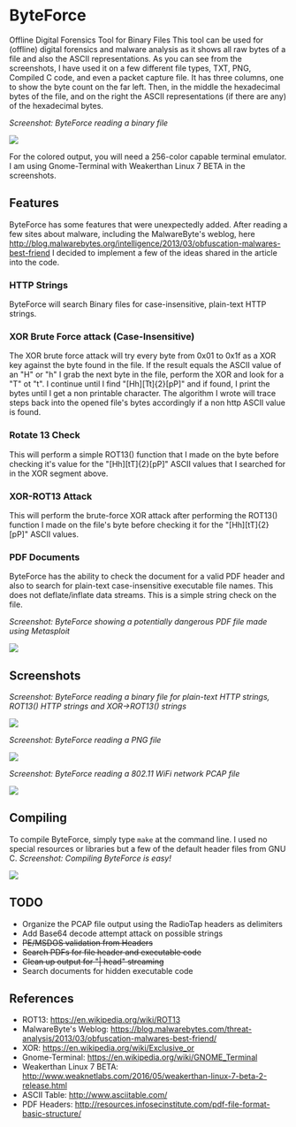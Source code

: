 # ByteForce
Offline Digital Forensics Tool for Binary Files
This tool can be used for (offline) digital forensics and malware analysis as it shows all raw bytes of a file and also the ASCII representations. As you can see from the screenshots, I have used it on a few different file types, TXT, PNG, Compiled C code, and even a packet capture file. It has three columns, one to show the byte count on the far left. Then, in the middle the hexadecimal bytes of the file, and on the right the ASCII representations (if there are any) of the hexadecimal bytes.

_Screenshot: ByteForce reading a binary file_

<img src="https://weaknetlabs.com/images/bf-01.png"/>

For the colored output, you will need a 256-color capable terminal emulator. I am using Gnome-Terminal with Weakerthan Linux 7 BETA in the screenshots.
## Features
ByteForce has some features that were unexpectedly added. After reading a few sites about malware, including the MalwareByte's weblog, here http://blog.malwarebytes.org/intelligence/2013/03/obfuscation-malwares-best-friend I decided to implement a few of the ideas shared in the article into the code.
### HTTP Strings
ByteForce will search Binary files for case-insensitive, plain-text HTTP strings.
### XOR Brute Force attack (Case-Insensitive)
The XOR brute force attack will try every byte from 0x01 to 0x1f as a XOR key against the byte found in the file. If the result equals the ASCII value of an "H" or "h" I grab the next byte in the file, perform the XOR and look for a "T" ot "t". I continue until I find "[Hh][Tt]{2}[pP]" and if found, I print the bytes until I get a non printable character. The algorithm I wrote will trace steps back into the opened file's bytes accordingly if a non http ASCII value is found.
### Rotate 13 Check
This will perform a simple ROT13() function that I made on the byte before checking it's value for the "[Hh][tT]{2}[pP]" ASCII values that I searched for in the XOR segment above.
### XOR-ROT13 Attack
This will perform the brute-force XOR attack after performing the ROT13() function I made on the file's byte before checking it for the "[Hh][tT]{2}[pP]" ASCII values.
### PDF Documents
ByteForce has the ability to check the document for a valid PDF header and also to search for plain-text case-insensitive executable file names. This does not deflate/inflate data streams. This is a simple string check on the file.

_Screenshot: ByteForce showing a potentially dangerous PDF file made using Metasploit_

<img src="https://weaknetlabs.com/images/bf-07.png"/>

## Screenshots
_Screenshot: ByteForce reading a binary file for plain-text HTTP strings, ROT13() HTTP strings and XOR->ROT13() strings_

<img src="https://weaknetlabs.com/images/bf-02.png"/>

_Screenshot: ByteForce reading a PNG file_

<img src="https://weaknetlabs.com/images/bf-03.png"/>

_Screenshot: ByteForce reading a 802.11 WiFi network PCAP file_

<img src="https://weaknetlabs.com/images/bf-04.png"/>

## Compiling
To compile ByteForce, simply type ```make``` at the command line. I used no special resources or libraries but a few of the default header files from GNU C.
_Screenshot: Compiling ByteForce is easy!_

<img src="https://weaknetlabs.com/images/bf-05.png"/>

## TODO
* Organize the PCAP file output using the RadioTap headers as delimiters
* Add Base64 decode attempt attack on possible strings
* ~~PE/MSDOS validation from Headers~~
* ~~Search PDFs for file header and executable code~~
* ~~Clean up output for "| head" streaming~~
* Search documents for hidden executable code

## References
* ROT13: https://en.wikipedia.org/wiki/ROT13 
* MalwareByte's Weblog: https://blog.malwarebytes.com/threat-analysis/2013/03/obfuscation-malwares-best-friend/
* XOR: https://en.wikipedia.org/wiki/Exclusive_or
* Gnome-Terminal: https://en.wikipedia.org/wiki/GNOME_Terminal
* Weakerthan Linux 7 BETA: http://www.weaknetlabs.com/2016/05/weakerthan-linux-7-beta-2-release.html
* ASCII Table: http://www.asciitable.com/
* PDF Headers: http://resources.infosecinstitute.com/pdf-file-format-basic-structure/
